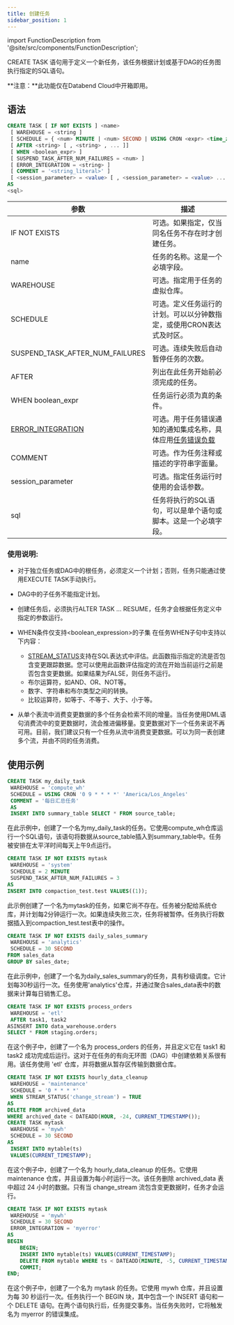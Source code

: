 ```yaml
---
title: 创建任务
sidebar_position: 1
---
```

import FunctionDescription from '@site/src/components/FunctionDescription';

<FunctionDescription description="引入或更新于：v1.2.371"/>

CREATE TASK 语句用于定义一个新任务，该任务根据计划或基于DAG的任务图执行指定的SQL语句。

**注意：**此功能仅在Databend Cloud中开箱即用。

## 语法

```sql
CREATE TASK [ IF NOT EXISTS ] <name>
 [ WAREHOUSE = <string ]
 [ SCHEDULE = { <num> MINUTE | <num> SECOND | USING CRON <expr> <time_zone> } ]
 [ AFTER <string> [ , <string> , ... ]]
 [ WHEN <boolean_expr> ]
 [ SUSPEND_TASK_AFTER_NUM_FAILURES = <num> ]
 [ ERROR_INTEGRATION = <string> ]
 [ COMMENT = '<string_literal>' ]
 [ <session_parameter> = <value> [ , <session_parameter> = <value> ... ] ]
AS
<sql>
```

| 参数                              | 描述                                                                                        |
|----------------------------------|------------------------------------------------------------------------------------------------------|
| IF NOT EXISTS                    | 可选。如果指定，仅当同名任务不存在时才创建任务。 |
| name                             | 任务的名称。这是一个必填字段。                                                       |
| WAREHOUSE                        | 可选。指定用于任务的虚拟仓库。                                         |
| SCHEDULE                         | 可选。定义任务运行的计划。可以以分钟数指定，或使用CRON表达式及时区。 |
| SUSPEND_TASK_AFTER_NUM_FAILURES | 可选。连续失败后自动暂停任务的次数。      |
| AFTER                            | 列出在此任务开始前必须完成的任务。                                            |
| WHEN boolean_expr                | 任务运行必须为真的条件。                                                     |
| [ERROR_INTEGRATION](../16-notification/index.md)                | 可选。用于任务错误通知的通知集成名称，具体应用[任务错误负载](./10-task-error-integration-payload.md)                                        |
| COMMENT                          | 可选。作为任务注释或描述的字符串字面量。                      |
| session_parameter                | 可选。指定任务运行时使用的会话参数。                                             |
| sql                            | 任务将执行的SQL语句，可以是单个语句或脚本。这是一个必填字段。                               |



### 使用说明:
- 对于独立任务或DAG中的根任务，必须定义一个计划；否则，任务只能通过使用EXECUTE TASK手动执行。
- DAG中的子任务不能指定计划。
- 创建任务后，必须执行ALTER TASK … RESUME，任务才会根据任务定义中指定的参数运行。
- WHEN条件仅支持<boolean_expression>的子集
  在任务WHEN子句中支持以下内容：
  - [STREAM_STATUS](../../../00-sql-reference/20-system-tables/system-stream-status.md)支持在SQL表达式中评估。此函数指示指定的流是否包含变更跟踪数据。您可以使用此函数评估指定的流在开始当前运行之前是否包含变更数据。如果结果为FALSE，则任务不运行。
  - 布尔运算符，如AND、OR、NOT等。
  - 数字、字符串和布尔类型之间的转换。
  - 比较运算符，如等于、不等于、大于、小于等。

- 从单个表流中消费变更数据的多个任务会检索不同的增量。当任务使用DML语句消费流中的变更数据时，流会推进偏移量。变更数据对下一个任务来说不再可用。目前，我们建议只有一个任务从流中消费变更数据。可以为同一表创建多个流，并由不同的任务消费。

## 使用示例

```sql
CREATE TASK my_daily_task
 WAREHOUSE = 'compute_wh'
 SCHEDULE = USING CRON '0 9 * * * *' 'America/Los_Angeles'
 COMMENT = '每日汇总任务'
 AS
 INSERT INTO summary_table SELECT * FROM source_table;
```
在此示例中，创建了一个名为my_daily_task的任务。它使用compute_wh仓库运行一个SQL语句，该语句将数据从source_table插入到summary_table中。任务被安排在太平洋时间每天上午9点运行。

```sql
CREATE TASK IF NOT EXISTS mytask
 WAREHOUSE = 'system'
 SCHEDULE = 2 MINUTE
 SUSPEND_TASK_AFTER_NUM_FAILURES = 3
AS
INSERT INTO compaction_test.test VALUES((1));
```
此示例创建了一个名为mytask的任务，如果它尚不存在。任务被分配给系统仓库，并计划每2分钟运行一次。如果连续失败三次，任务将被暂停。任务执行将数据插入到compaction_test.test表中的操作。

```sql
CREATE TASK IF NOT EXISTS daily_sales_summary
 WAREHOUSE = 'analytics'
 SCHEDULE = 30 SECOND
FROM sales_data
GROUP BY sales_date;
```
在此示例中，创建了一个名为daily_sales_summary的任务，具有秒级调度。它计划每30秒运行一次。任务使用'analytics'仓库，并通过聚合sales_data表中的数据来计算每日销售汇总。

```sql
CREATE TASK IF NOT EXISTS process_orders
 WAREHOUSE = 'etl'
 AFTER task1, task2
ASINSERT INTO data_warehouse.orders
SELECT * FROM staging.orders;
```
在这个例子中，创建了一个名为 process_orders 的任务，并且定义它在 task1 和 task2 成功完成后运行。这对于在任务的有向无环图（DAG）中创建依赖关系很有用。该任务使用 'etl' 仓库，并将数据从暂存区传输到数据仓库。

```sql
CREATE TASK IF NOT EXISTS hourly_data_cleanup
 WAREHOUSE = 'maintenance'
 SCHEDULE = '0 * * * *'
 WHEN STREAM_STATUS('change_stream') = TRUE
AS
DELETE FROM archived_data
WHERE archived_date < DATEADD(HOUR, -24, CURRENT_TIMESTAMP());
CREATE TASK mytask
 WAREHOUSE = 'mywh'
 SCHEDULE = 30 SECOND
AS
 INSERT INTO mytable(ts)
 VALUES(CURRENT_TIMESTAMP);

 ```
在这个例子中，创建了一个名为 hourly_data_cleanup 的任务。它使用 maintenance 仓库，并且设置为每小时运行一次。该任务删除 archived_data 表中超过 24 小时的数据。只有当 change_stream 流包含变更数据时，任务才会运行。

```sql
CREATE TASK IF NOT EXISTS mytask
 WAREHOUSE = 'mywh'
 SCHEDULE = 30 SECOND
 ERROR_INTEGRATION = 'myerror'
AS
BEGIN
    BEGIN;
    INSERT INTO mytable(ts) VALUES(CURRENT_TIMESTAMP);
    DELETE FROM mytable WHERE ts < DATEADD(MINUTE, -5, CURRENT_TIMESTAMP());
    COMMIT;
END;
```

在这个例子中，创建了一个名为 mytask 的任务。它使用 mywh 仓库，并且设置为每 30 秒运行一次。任务执行一个 BEGIN 块，其中包含一个 INSERT 语句和一个 DELETE 语句。在两个语句执行后，任务提交事务。当任务失败时，它将触发名为 myerror 的错误集成。